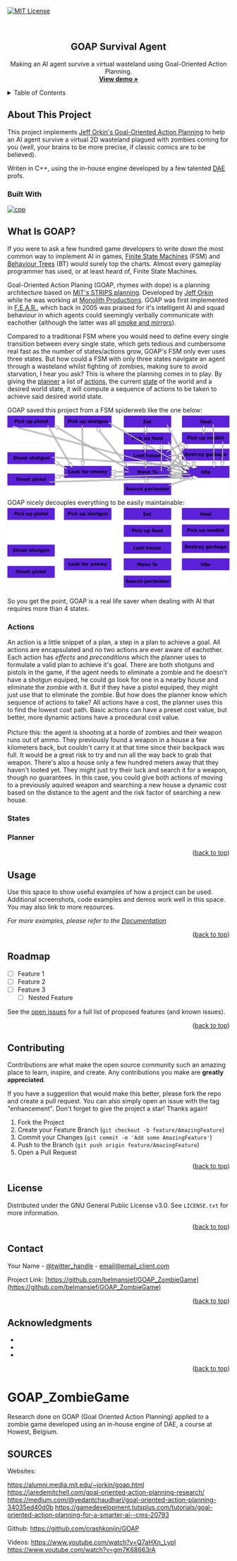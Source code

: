 <!-- Improved compatibility of back to top link: See: https://github.com/othneildrew/Best-README-Template/pull/73 -->
<a name="readme-top"></a>
<!--
*** Thanks for checking out the Best-README-Template. If you have a suggestion
*** that would make this better, please fork the repo and create a pull request
*** or simply open an issue with the tag "enhancement".
*** Don't forget to give the project a star!
*** Thanks again! Now go create something AMAZING! :D
-->



<!-- PROJECT SHIELDS -->
<!--
*** I'm using markdown "reference style" links for readability.
*** Reference links are enclosed in brackets [ ] instead of parentheses ( ).
*** See the bottom of this document for the declaration of the reference variables
*** for contributors-url, forks-url, etc. This is an optional, concise syntax you may use.
*** https://www.markdownguide.org/basic-syntax/#reference-style-links
-->
[![MIT License][license-shield]][license-url]

<!-- PROJECT LOGO -->
<br />
<div align="center">
<h2 align="center">GOAP Survival Agent</h2>

  <p align="center">
    Making an AI agent survive a virtual wasteland using Goal-Oriented Action Planning.
    <br />
    <a href="https://github.com/belmansjef/GOAP_ZombieGame"><strong>View demo »</strong></a>
  </p>
</div>

<!-- TABLE OF CONTENTS -->
<details>
  <summary>Table of Contents</summary>
  <ol>
    <li>
      <a href="#about-this-project">About This Project</a>
    </li>
    <li>
      <a href="#what-is-goap">What Is GOAP?</a>
      <ul>
        <li><a href="#actions">Actions</a></li>
        <li><a href="#states">States</a></li>
        <li><a href="#planner">Planner</a></li>
      </ul>
    </li>
    <li><a href="#usage">Usage</a></li>
    <li><a href="#roadmap">Roadmap</a></li>
    <li><a href="#contributing">Contributing</a></li>
    <li><a href="#license">License</a></li>
    <li><a href="#contact">Contact</a></li>
    <li><a href="#acknowledgments">Acknowledgments</a></li>
  </ol>
</details>

<!-- ABOUT THIS PROJECT -->
## About This Project

This project implements <a href="https://alumni.media.mit.edu/~jorkin/goap.html">Jeff Orkin's Goal-Oriented Action Planning</a> to help an AI agent survive a virtual 2D wasteland plagued with zombies coming for you (well, your brains to be more precise, if classic comics are to be believed).

Writen in C++, using the in-house engine developed by a few talented <a href="https://www.digitalartsandentertainment.be/">DAE</a> profs.

### Built With

[![cpp][cpp]][cpp-url]
<!-- What Is GOAP -->
## What Is GOAP?

If you were to ask a few hundred game developers to write down the most common way to implement AI in games, <a href="https://en.wikipedia.org/wiki/Finite-state_machine">Finite State Machines</a> (FSM) and <a href="https://en.wikipedia.org/wiki/Behavior_tree">Behaviour Trees</a> (BT) would surely top the charts. Almost every gameplay programmer has used, or at least heard of, Finite State Machines.

Goal-Oriented Action Planing (GOAP, rhymes with dope) is a planning architecture based on <a href="http://web.mit.edu/caelan/www/publications/rss_workshop_2017.pdf">MIT's STRIPS planning</a>. Developed by <a href="http://alumni.media.mit.edu/~jorkin/">Jeff Orkin</a> while he was working at <a href="https://www.lith.com/">Monolith Productions</a>. GOAP was first implemented in <a href="https://en.wikipedia.org/wiki/F.E.A.R.">F.E.A.R.</a>, which back in 2005 was praised for it's intelligent AI and squad behaviour in which agents could seemingly verbally communicate with eachother (although the latter was all <a href="https://alumni.media.mit.edu/~jorkin/gdc2006_orkin_jeff_fear.pdf#page=16">smoke and mirrors</a>).

Compared to a traditional FSM where you would need to define every single transition between every single state, which gets tedious and cumbersome real fast as the number of states/actions grow, GOAP's FSM only ever uses three states. But how could a FSM with only three states navigate an agent through a wasteland whilst fighting of zombies, making sure to avoid starvation, I hear you ask? This is where the planning comes in to play. By giving the <a href="actions">planner</a> a list of <a href="actions">actions</a>, the current <a href="states">state</a> of the world and a desired world state, it will compute a sequence of actions to be taken to achieve said desired world state.

GOAP saved this project from a FSM spiderweb like the one below:
<br>
<img src="https://github.com/belmansjef/GOAP_ZombieGame/blob/main/README/FSM.png" alt="A spiderweb FSM graph with states going all over the place">
<br>
GOAP nicely decouples everything to be easily maintainable:
<br>
<img src="https://github.com/belmansjef/GOAP_ZombieGame/blob/main/README/GOAP.png" alt="A nice and clean list of GOAP actions">
<br>

So you get the point, GOAP is a real life saver when dealing with AI that requires more than 4 states.

<a name="actions"></a>
### Actions

An action is a little snippet of a plan, a step in a plan to achieve a goal. All actions are encapsulated and no two actions are ever aware of eachother. Each action has *effects* and *preconditions* which the planner uses to formulate a valid plan to achieve it's goal. There are both shotguns and pistols in the game, if the agent needs to eliminate a zombie and he doesn't have a shotgun equiped, he could go look for one in a nearby house and eliminate the zombie with it. But if they have a pistol equiped, they might just use that to eliminate the zombie. But how does the planner know which sequence of actions to take? All actions have a cost, the planner uses this to find the lowest cost path. Basic actions can have a preset cost value, but better, more dynamic actions have a procedural cost value.
<br>
<br>
Picture this: the agent is shooting at a horde of zombies and their weapon runs out of ammo. They previously found a weapon in a house a few kilometers back, but couldn't carry it at that time since their backpack was full. It would be a great risk to try and run all the way back to grab that weapon. There's also a house only a few hundred meters away that they haven't looted yet. They might just try their luck and search it for a weapon, though no guarantees. In this case, you could give both actions of moving to a previously aquired weapon and searching a new house a dynamic cost based on the distance to the agent and the risk factor of searching a new house.

<a name="states"></a>
### States

<a name="planner"></a>
### Planner


<p align="right">(<a href="#readme-top">back to top</a>)</p>



<!-- USAGE EXAMPLES -->
## Usage

Use this space to show useful examples of how a project can be used. Additional screenshots, code examples and demos work well in this space. You may also link to more resources.

_For more examples, please refer to the [Documentation](https://example.com)_

<p align="right">(<a href="#readme-top">back to top</a>)</p>



<!-- ROADMAP -->
## Roadmap

- [ ] Feature 1
- [ ] Feature 2
- [ ] Feature 3
    - [ ] Nested Feature

See the [open issues](https://github.com/belmansjef/GOAP_ZombieGame/issues) for a full list of proposed features (and known issues).

<p align="right">(<a href="#readme-top">back to top</a>)</p>



<!-- CONTRIBUTING -->
## Contributing

Contributions are what make the open source community such an amazing place to learn, inspire, and create. Any contributions you make are **greatly appreciated**.

If you have a suggestion that would make this better, please fork the repo and create a pull request. You can also simply open an issue with the tag "enhancement".
Don't forget to give the project a star! Thanks again!

1. Fork the Project
2. Create your Feature Branch (`git checkout -b feature/AmazingFeature`)
3. Commit your Changes (`git commit -m 'Add some AmazingFeature'`)
4. Push to the Branch (`git push origin feature/AmazingFeature`)
5. Open a Pull Request

<p align="right">(<a href="#readme-top">back to top</a>)</p>



<!-- LICENSE -->
## License

Distributed under the GNU General Public License v3.0. See `LICENSE.txt` for more information.

<p align="right">(<a href="#readme-top">back to top</a>)</p>



<!-- CONTACT -->
## Contact

Your Name - [@twitter_handle](https://twitter.com/twitter_handle) - email@email_client.com

Project Link: [https://github.com/belmansjef/GOAP_ZombieGame](https://github.com/belmansjef/GOAP_ZombieGame)

<p align="right">(<a href="#readme-top">back to top</a>)</p>



<!-- ACKNOWLEDGMENTS -->
## Acknowledgments

* []()
* []()
* []()

<p align="right">(<a href="#readme-top">back to top</a>)</p>



<!-- MARKDOWN LINKS & IMAGES -->
<!-- https://www.markdownguide.org/basic-syntax/#reference-style-links -->
[contributors-shield]: https://img.shields.io/github/contributors/belmansjef/GOAP_ZombieGame.svg?style=for-the-badge
[contributors-url]: https://github.com/belmansjef/GOAP_ZombieGame/graphs/contributors
[forks-shield]: https://img.shields.io/github/forks/belmansjef/GOAP_ZombieGame.svg?style=for-the-badge
[forks-url]: https://github.com/belmansjef/GOAP_ZombieGame/network/members
[stars-shield]: https://img.shields.io/github/stars/belmansjef/GOAP_ZombieGame.svg?style=for-the-badge
[stars-url]: https://github.com/belmansjef/GOAP_ZombieGame/stargazers
[issues-shield]: https://img.shields.io/github/issues/belmansjef/GOAP_ZombieGame.svg?style=for-the-badge
[issues-url]: https://github.com/belmansjef/GOAP_ZombieGame/issues
[license-shield]: https://img.shields.io/github/license/belmansjef/GOAP_ZombieGame.svg?style=for-the-badge
[license-url]: https://github.com/belmansjef/GOAP_ZombieGame/blob/main/LICENSE.txt
[linkedin-shield]: https://img.shields.io/badge/-LinkedIn-black.svg?style=for-the-badge&logo=linkedin&colorB=555
[linkedin-url]: https://linkedin.com/in/linkedin_username
[product-screenshot]: images/screenshot.png
[cpp]: https://img.shields.io/badge/CPlusPlus-000000?style=for-the-badge&logo=cplusplus&logoColor=white
[cpp-url]: https://en.cppreference.com/w/cpp/language
[React.js]: https://img.shields.io/badge/React-20232A?style=for-the-badge&logo=react&logoColor=61DAFB
[React-url]: https://reactjs.org/
[Vue.js]: https://img.shields.io/badge/Vue.js-35495E?style=for-the-badge&logo=vuedotjs&logoColor=4FC08D
[Vue-url]: https://vuejs.org/
[Angular.io]: https://img.shields.io/badge/Angular-DD0031?style=for-the-badge&logo=angular&logoColor=white
[Angular-url]: https://angular.io/
[Svelte.dev]: https://img.shields.io/badge/Svelte-4A4A55?style=for-the-badge&logo=svelte&logoColor=FF3E00
[Svelte-url]: https://svelte.dev/
[Laravel.com]: https://img.shields.io/badge/Laravel-FF2D20?style=for-the-badge&logo=laravel&logoColor=white
[Laravel-url]: https://laravel.com
[Bootstrap.com]: https://img.shields.io/badge/Bootstrap-563D7C?style=for-the-badge&logo=bootstrap&logoColor=white
[Bootstrap-url]: https://getbootstrap.com
[JQuery.com]: https://img.shields.io/badge/jQuery-0769AD?style=for-the-badge&logo=jquery&logoColor=white
[JQuery-url]: https://jquery.com 

# GOAP_ZombieGame
Research done on GOAP (Goal Oriented Action Planning) applied to a zombie game developed using an in-house engine of DAE, a course at Howest, Belgium.

## SOURCES ##
Websites:

https://alumni.media.mit.edu/~jorkin/goap.html
https://jaredemitchell.com/goal-oriented-action-planning-research/
https://medium.com/@vedantchaudhari/goal-oriented-action-planning-34035ed40d0b
https://gamedevelopment.tutsplus.com/tutorials/goal-oriented-action-planning-for-a-smarter-ai--cms-20793

Github:
https://github.com/crashkonijn/GOAP

Videos:
https://www.youtube.com/watch?v=Q7aHXn_LypI
https://www.youtube.com/watch?v=gm7K68663rA
